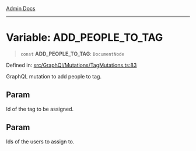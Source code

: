 [Admin Docs](/)

***

# Variable: ADD\_PEOPLE\_TO\_TAG

> `const` **ADD\_PEOPLE\_TO\_TAG**: `DocumentNode`

Defined in: [src/GraphQl/Mutations/TagMutations.ts:83](https://github.com/abhassen44/talawa-admin/blob/bb7b6d5252385a81ad100b897eb0cba4f7ba10d2/src/GraphQl/Mutations/TagMutations.ts#L83)

GraphQL mutation to add people to tag.

## Param

Id of the tag to be assigned.

## Param

Ids of the users to assign to.
